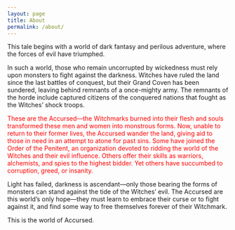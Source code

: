 ```yaml
---
layout: page
title: About
permalink: /about/
---
```

This tale begins with a world of dark fantasy and perilous adventure, where the forces of evil have triumphed.

In such a world, those who remain uncorrupted by wickedness must rely upon monsters to fight against the darkness. Witches have ruled the land since the last battles of conquest, but their Grand Coven has been sundered, leaving behind remnants of a once-mighty army. The remnants of the horde include captured citizens of the conquered nations that fought as the Witches’ shock troops.

<p><div style="color:red;">These are the Accursed—the Witchmarks burned into their flesh and souls transformed these men and women into monstrous forms. Now, unable to return to their former lives, the Accursed wander the land, giving aid to those in need in an attempt to atone for past sins. Some have joined the Order of the Penitent, an organization devoted to ridding the world of the Witches and their evil influence. Others offer their skills as warriors, alchemists, and spies to the highest bidder. Yet others have succumbed to corruption, greed, or insanity.
</div></p>


Light has failed, darkness is ascendant—only those bearing the forms of monsters can stand against the tide of the Witches’ evil. The Accursed are this world’s only hope—they must learn to embrace their curse or to fight against it, and find some way to free themselves forever of their Witchmark.

This is the world of Accursed.